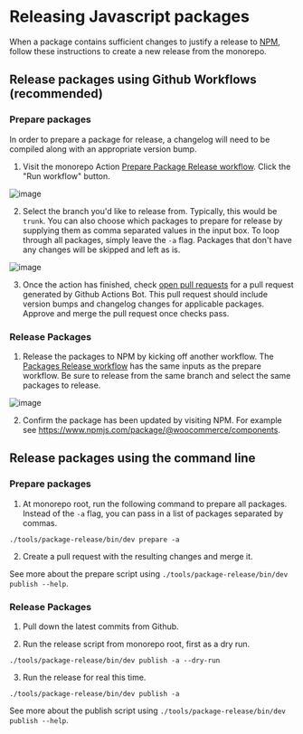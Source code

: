 # Releasing Javascript packages

When a package contains sufficient changes to justify a release to [NPM](https://www.npmjs.com/), follow these instructions to create a new release from the monorepo.

## Release packages using Github Workflows (recommended)

### Prepare packages

In order to prepare a package for release, a changelog will need to be compiled along with an appropriate version bump.

1. Visit the monorepo Action [Prepare Package Release workflow](https://github.com/woocommerce/woocommerce/actions/workflows/prepare-package-release.yml). Click the "Run workflow" button.

![image](https://user-images.githubusercontent.com/1922453/179434424-f08af974-5597-4c6f-955b-43faf062c7a7.png)

2. Select the branch you'd like to release from. Typically, this would be `trunk`. You can also choose which packages to prepare for release by supplying them as comma separated values in the input box. To loop through all packages, simply leave the `-a` flag. Packages that don't have any changes will be skipped and left as is.

![image](https://user-images.githubusercontent.com/1922453/179434508-8f44fcca-0f01-47f2-8b9e-f5ef5ff3a577.png)

3. Once the action has finished, check [open pull requests](https://github.com/woocommerce/woocommerce/pulls) for a pull request generated by Github Actions Bot. This pull request should include version bumps and changelog changes for applicable packages. Approve and merge the pull request once checks pass.

### Release Packages

1. Release the packages to NPM by kicking off another workflow. The [Packages Release workflow](https://github.com/woocommerce/woocommerce/actions/workflows/package-release.yml) has the same inputs as the prepare workflow. Be sure to release from the same branch and select the same packages to release.

![image](https://user-images.githubusercontent.com/1922453/179435048-ad2cd168-55b1-471a-b05f-3aed4a9e499b.png)

2. Confirm the package has been updated by visiting NPM. For example see https://www.npmjs.com/package/@woocommerce/components.

## Release packages using the command line

### Prepare packages

1. At monorepo root, run the following command to prepare all packages. Instead of the `-a` flag, you can pass in a list of packages separated by commas.

```
./tools/package-release/bin/dev prepare -a
```

2. Create a pull request with the resulting changes and merge it.

See more about the prepare script using `./tools/package-release/bin/dev publish --help`.

### Release Packages

1. Pull down the latest commits from Github.

2. Run the release script from monorepo root, first as a dry run.

```
./tools/package-release/bin/dev publish -a --dry-run
```

3. Run the release for real this time.

```
./tools/package-release/bin/dev publish -a
```

See more about the publish script using `./tools/package-release/bin/dev publish --help`.
